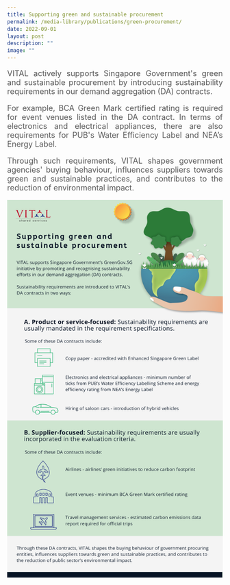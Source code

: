 ```yaml
---
title: Supporting green and sustainable procurement
permalink: /media-library/publications/green-procurement/
date: 2022-09-01
layout: post
description: ""
image: ""
---
```

<p style="font-size: 18px;color:#585858;text-align:justify;">
VITAL actively supports Singapore Government's green and sustainable procurement by introducing sustainability requirements in our demand aggregation (DA) contracts.
</p>

<p style="font-size: 18px;color:#585858;text-align:justify;">
For example, BCA Green Mark certified rating is required for event venues listed in the DA contract. In terms of electronics and electrical appliances, there are also requirements for PUB's Water Efficiency Label and NEA’s Energy Label.
</p>

<p style="font-size: 18px;color:#585858;text-align:justify;">
Through such requirements, VITAL shapes government agencies' buying behaviour, influences suppliers towards green and sustainable practices, and contributes to the reduction of environmental impact.
</p>

<img src="/images/Media/Green procurement.png">